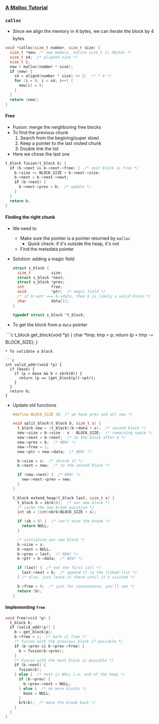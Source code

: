 ### [A Malloc Tutorial](http://www.inf.udec.cl/~leo/Malloc_tutorial.pdf)

### `calloc`

* Since we align the memory in 4 bytes, we can iterate the block by 4 bytes

```c
void *calloc(size_t number, size_t size) {
  size_t *new; /* new memory, notice size_t is 4bytes */
  size_t s4;  /* aligned size */
  size_t i;
  new = malloc(number * size);
  if (new) {
    s4 = align4(number * size) << 2;  /* * 4 */
    for (i = 0; i < s4; i++) {
      new[i] = 0;
    }
  }
  return (new);
}
```

#### Free

* Fusion: merge the neighboring free blocks
* To find the previous chunk
  1. Search from the begining(super slow)
  2. Keep a pointer to the last visited chunk
  3. Double link the list
* Here we chose the last one

```c
t_block fusion(t_block b) {
  if (b->next && b->next->free) {  /* next block is free */
    b->size += BLOCK_SIZE + b->next->size;
    b->next = b->next->next;
    if (b->next) {
      b->next->prev = b;  /* update */
    }
  }
  return b;
}
```

#### Finding the right chunk

* We need to
  * Make sure the pointer is a pointer returned by `malloc`
    * Quick check: if it's outside the heap, it's not
  * Find the metadata pointer
* Solution: adding a magic field

  ```c
  struct s_block {
    size_t         size;
    struct s_block *next;
    struct s_block *prev;
    int            free;
    void           *ptr;  /* magic field */
    /* if b->ptr === b->data, then b is likely a valid block */
    char           data[1];
  }

  typedef struct s_block *t_block;
  ```
* To get the block from a `data` pointer

  ```c
  t_block get_block(void *p) {
    char *tmp;
    tmp = p;
    return (p = tmp -= BLOCK_SIZE);
  }
  ```
* To validate a block

  ```c
  int valid_addr(void *p) {
    if (base) {
      if (p > base && b < sbrk(0)) {
        return (p == (get_block(p))->ptr);
      }
    }
    return 0;
  }
  ```
* Update old functions

  ```c
  #define BLOCK_SIZE 20  /* we have prev and ptr now */

  void split_block(t_block b, size_t s) {
    t_block new = (t_block)(b->data + s);  /* second block */
    new->size = b->size - s - BLOCK_SIZE;  /* remaining space */
    new->next = b->next;  /* to the block after b */
    new->prev = b;  /* NEW! */
    new->free = 1;
    new->ptr = new->data;  /* NEW! */

    b->size = s;  /* shrink it */
    b->next = new;  /* to the second block */

    if (new->next) {  /* NEW! */
      new->next->prev = new;
    }
  }

  t_block extend_heap(t_block last, size_t s) {
    t_block b = sbrk(0);  /* our new block */
    /* cache the new break position */
    int sb = (int)sbrk(BLOCK_SIZE + s);

    if (sb < 0) {  /* can't move the break */
      return NULL;
    }

    /* initialize our new block */
    b->size = s;
    b->next = NULL;
    b->prev = last;  /* NEW! */
    b->ptr = b->data;  /* NEW! */

    if (last) {  /* not the first call */
      last->next = b;  /* append it to the linked list */
    } /* else, just leave it there until it's visited */

    b->free = 0;  /* just for convenience, you'll see */
    return (b);
  }
  ```

#### Implementing `free`

```c
void free(void *p) {
  t_block b;
  if (valid_addr(p)) {
    b = get_block(p);
    b->free = 1;  /* mark it free */
    /* fusion with the previous block if possible */
    if (b->prev && b->prev->free) {
      b = fusion(b->prev);
    }
    /* fusion with the next block is possible */
    if (b->next) {
      fusion(b);
    } else {  /* next is NULL i.e. end of the heap */
      if (b->prev) {
        b->prev->next = NULL;
      } else {  /* no more blocks */
        base = NULL;
      }
      brk(b);  /* move the break back */
    }
  }
}
```
